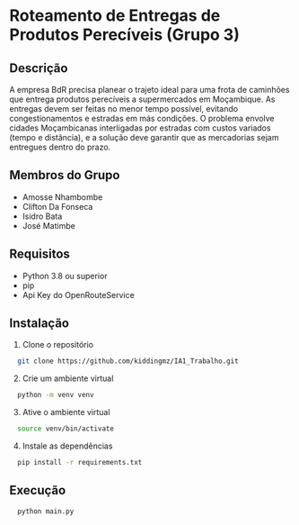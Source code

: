 # Roteamento de Entregas de Produtos Perecíveis (Grupo 3)
## Descrição
A empresa BdR precisa planear o trajeto ideal para uma frota de caminhões que entrega produtos perecíveis a
supermercados em Moçambique. As entregas devem ser feitas no menor tempo possível, evitando
congestionamentos e estradas em más condições. O problema envolve cidades Moçambicanas interligadas por
estradas com custos variados (tempo e distância), e a solução deve garantir que as mercadorias sejam entregues
dentro do prazo.

## Membros do Grupo
- Amosse Nhambombe
- Clifton Da Fonseca
- Isidro Bata
- José Matimbe

## Requisitos
- Python 3.8 ou superior
- pip
- Api Key do OpenRouteService

## Instalação
1. Clone o repositório
```bash
  git clone https://github.com/kiddingmz/IA1_Trabalho.git
```

2. Crie um ambiente virtual
```bash
  python -m venv venv
```

3. Ative o ambiente virtual
```bash
  source venv/bin/activate
```

4. Instale as dependências
```bash
  pip install -r requirements.txt
```

## Execução
```bash
  python main.py
```